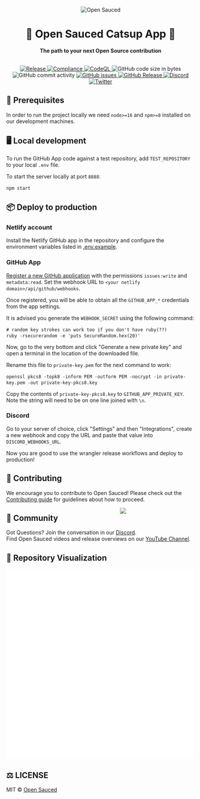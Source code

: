 <div align="center">
  <br>
  <img alt="Open Sauced" src="https://i.ibb.co/7jPXt0Z/logo1-92f1a87f.png" width="300px">
  <h1>🍕 Open Sauced Catsup App 🍕</h1>
  <strong>The path to your next Open Source contribution</strong>
</div>
<br>
<p align="center">
  <a href="https://github.com/open-sauced/catsup-app/actions/workflows/release.yml">
    <img src="https://github.com/open-sauced/catsup-app/actions/workflows/release.yml/badge.svg" alt="Release" style="max-width: 100%;">
  </a>
  <a href="https://github.com/open-sauced/catsup-app/actions/workflows/compliance.yml">
    <img src="https://github.com/open-sauced/catsup-app/actions/workflows/compliance.yml/badge.svg" alt="Compliance" style="max-width: 100%;">
  </a>
  <a href="https://github.com/open-sauced/catsup-app/actions/workflows/codeql-analysis.yml">
    <img src="https://github.com/open-sauced/catsup-app/actions/workflows/codeql-analysis.yml/badge.svg" alt="CodeQL" style="max-width: 100%;">
  </a>
  <img src="https://img.shields.io/github/languages/code-size/open-sauced/catsup-app" alt="GitHub code size in bytes">
  <img src="https://img.shields.io/github/commit-activity/w/open-sauced/catsup-app" alt="GitHub commit activity">
  <a href="https://github.com/open-sauced/catsup-app/issues">
    <img src="https://img.shields.io/github/issues/open-sauced/catsup-app" alt="GitHub issues">
  </a>
  <a href="https://github.com/open-sauced/catsup-app/releases">
    <img src="https://img.shields.io/github/v/release/open-sauced/catsup-app.svg?style=flat" alt="GitHub Release">
  </a>
  <a href="https://discord.gg/U2peSNf23P">
    <img src="https://img.shields.io/discord/714698561081704529.svg?label=&logo=discord&logoColor=ffffff&color=7389D8&labelColor=6A7EC2" alt="Discord">
  </a>
  <a href="https://twitter.com/saucedopen">
    <img src="https://img.shields.io/twitter/follow/saucedopen?label=Follow&style=social" alt="Twitter">
  </a>
</p>

## 📖 Prerequisites

In order to run the project locally we need `node>=16` and `npm>=8` installed on our development machines.

## 🖥️ Local development

To run the GitHub App code against a test repository, add `TEST_REPOSITORY` to your local `.env` file.

To start the server locally at port `8888`:

```shell
npm start
```

## 📦 Deploy to production

### Netlify account

Install the Netlify GitHub app in the repository and configure the environment variables
listed in [.env.example](.env.example).

### GitHub App

[Register a new GitHub application](https://docs.github.com/en/apps/creating-github-apps/registering-a-github-app/registering-a-github-app) with the permissions `issues:write` and `metadata:read`. Set the webhook URL to `<your netlify domain>/api/github/webhooks`.

Once registered, you will be able to obtain all the `GITHUB_APP_*` credentials from the app settings.

It is advised you generate the `WEBHOOK_SECRET` using the following command:

```shell
# random key strokes can work too if you don't have ruby(??)
ruby -rsecurerandom -e 'puts SecureRandom.hex(20)'
```

Now, go to the very bottom and click "Generate a new private key" and open a terminal in the location of the downloaded file.

Rename this file to `private-key.pem` for the next command to work:

```shell
openssl pkcs8 -topk8 -inform PEM -outform PEM -nocrypt -in private-key.pem -out private-key-pkcs8.key
```

Copy the contents of `private-key-pkcs8.key` to `GITHUB_APP_PRIVATE_KEY`. Note the
string will need to be on one line joined with `\n`.

### Discord

Go to your server of choice, click "Settings" and then "Integrations", create a new webhook and copy the URL and paste that value into `DISCORD_WEBHOOKS_URL`.

Now you are good to use the wrangler release workflows and deploy to production!

## 🤝 Contributing

We encourage you to contribute to Open Sauced! Please check out the [Contributing guide](https://docs.opensauced.pizza/contributing/introduction-to-contributing/) for guidelines about how to proceed.

<img align="right" src="https://i.ibb.co/CJfW18H/ship.gif" width="200"/>

## 🍕 Community

Got Questions? Join the conversation in our [Discord](https://discord.gg/U2peSNf23P).  
Find Open Sauced videos and release overviews on our [YouTube Channel](https://www.youtube.com/channel/UCklWxKrTti61ZCROE1e5-MQ).

## 🎦 Repository Visualization

[![Visualization of this repository](./public/diagram.svg)
](./src)

## ⚖️ LICENSE

MIT © [Open Sauced](LICENSE)
